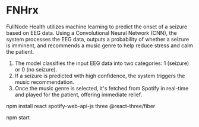 # FNHrx

FullNode Health utilizes machine learning to predict the onset of a seizure based on EEG data. Using a Convolutional Neural Network (CNN), the system processes the EEG data, outputs a probability of whether a seizure is imminent, and recommends a music genre to help reduce stress and calm the patient.

1. The model classifies the input EEG data into two categories: 1 (seizure) or 0 (no seizure).
2. If a seizure is predicted with high confidence, the system triggers the music recommendation.
3. Once the music genre is selected, it's fetched from Spotify in real-time and played for the patient, offering immediate relief.


npm install react spotify-web-api-js three @react-three/fiber

npm start
